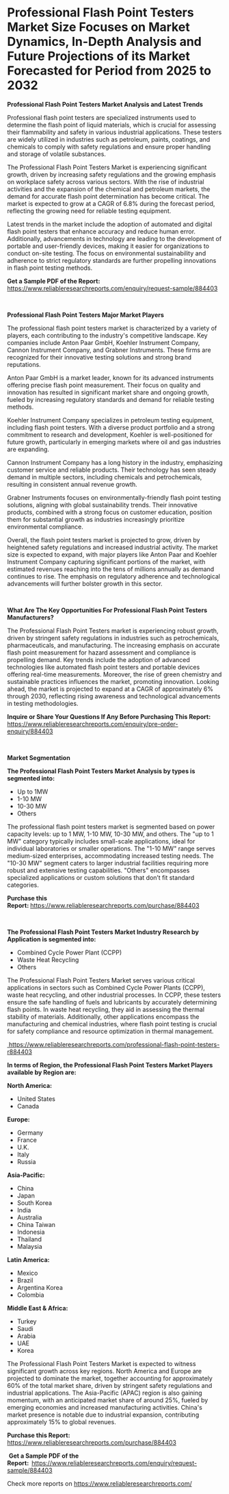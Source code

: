 <p><h1>Professional Flash Point Testers Market Size Focuses on Market Dynamics, In-Depth Analysis and Future Projections of its Market Forecasted for Period from 2025 to 2032</h1></p><p><strong>Professional Flash Point Testers Market Analysis and Latest Trends</strong></p>
<p><p>Professional flash point testers are specialized instruments used to determine the flash point of liquid materials, which is crucial for assessing their flammability and safety in various industrial applications. These testers are widely utilized in industries such as petroleum, paints, coatings, and chemicals to comply with safety regulations and ensure proper handling and storage of volatile substances.</p><p>The Professional Flash Point Testers Market is experiencing significant growth, driven by increasing safety regulations and the growing emphasis on workplace safety across various sectors. With the rise of industrial activities and the expansion of the chemical and petroleum markets, the demand for accurate flash point determination has become critical. The market is expected to grow at a CAGR of 6.8% during the forecast period, reflecting the growing need for reliable testing equipment.</p><p>Latest trends in the market include the adoption of automated and digital flash point testers that enhance accuracy and reduce human error. Additionally, advancements in technology are leading to the development of portable and user-friendly devices, making it easier for organizations to conduct on-site testing. The focus on environmental sustainability and adherence to strict regulatory standards are further propelling innovations in flash point testing methods.</p></p>
<p><strong>Get a Sample PDF of the Report:&nbsp;</strong> <a href="https://www.reliableresearchreports.com/enquiry/request-sample/884403?utm_campaign=2287&utm_medium=2&utm_source=Github&utm_content=ia&utm_term=11042025&utm_id=professional-flash-point-testers">https://www.reliableresearchreports.com/enquiry/request-sample/884403</a></p>
<p>&nbsp;</p>
<p><strong>Professional Flash Point Testers Major Market Players</strong></p>
<p><p>The professional flash point testers market is characterized by a variety of players, each contributing to the industry's competitive landscape. Key companies include Anton Paar GmbH, Koehler Instrument Company, Cannon Instrument Company, and Grabner Instruments. These firms are recognized for their innovative testing solutions and strong brand reputations.</p><p>Anton Paar GmbH is a market leader, known for its advanced instruments offering precise flash point measurement. Their focus on quality and innovation has resulted in significant market share and ongoing growth, fueled by increasing regulatory standards and demand for reliable testing methods.</p><p>Koehler Instrument Company specializes in petroleum testing equipment, including flash point testers. With a diverse product portfolio and a strong commitment to research and development, Koehler is well-positioned for future growth, particularly in emerging markets where oil and gas industries are expanding.</p><p>Cannon Instrument Company has a long history in the industry, emphasizing customer service and reliable products. Their technology has seen steady demand in multiple sectors, including chemicals and petrochemicals, resulting in consistent annual revenue growth.</p><p>Grabner Instruments focuses on environmentally-friendly flash point testing solutions, aligning with global sustainability trends. Their innovative products, combined with a strong focus on customer education, position them for substantial growth as industries increasingly prioritize environmental compliance.</p><p>Overall, the flash point testers market is projected to grow, driven by heightened safety regulations and increased industrial activity. The market size is expected to expand, with major players like Anton Paar and Koehler Instrument Company capturing significant portions of the market, with estimated revenues reaching into the tens of millions annually as demand continues to rise. The emphasis on regulatory adherence and technological advancements will further bolster growth in this sector.</p></p>
<p>&nbsp;</p>
<p><strong>What Are The Key Opportunities For Professional Flash Point Testers Manufacturers?</strong></p>
<p><p>The Professional Flash Point Testers market is experiencing robust growth, driven by stringent safety regulations in industries such as petrochemicals, pharmaceuticals, and manufacturing. The increasing emphasis on accurate flash point measurement for hazard assessment and compliance is propelling demand. Key trends include the adoption of advanced technologies like automated flash point testers and portable devices offering real-time measurements. Moreover, the rise of green chemistry and sustainable practices influences the market, promoting innovation. Looking ahead, the market is projected to expand at a CAGR of approximately 6% through 2030, reflecting rising awareness and technological advancements in testing methodologies.</p></p>
<p><strong>Inquire or Share Your Questions If Any Before Purchasing This Report:</strong> <a href="https://www.reliableresearchreports.com/enquiry/pre-order-enquiry/884403?utm_campaign=2287&utm_medium=2&utm_source=Github&utm_content=ia&utm_term=11042025&utm_id=professional-flash-point-testers">https://www.reliableresearchreports.com/enquiry/pre-order-enquiry/884403</a></p>
<p>&nbsp;</p>
<p><strong>Market Segmentation</strong></p>
<p><strong>The Professional Flash Point Testers Market Analysis by types is segmented into:</strong></p>
<p><ul><li>Up to 1MW</li><li>1-10 MW</li><li>10-30 MW</li><li>Others</li></ul></p>
<p><p>The professional flash point testers market is segmented based on power capacity levels: up to 1 MW, 1-10 MW, 10-30 MW, and others. The "up to 1 MW" category typically includes small-scale applications, ideal for individual laboratories or smaller operations. The "1-10 MW" range serves medium-sized enterprises, accommodating increased testing needs. The "10-30 MW" segment caters to larger industrial facilities requiring more robust and extensive testing capabilities. "Others" encompasses specialized applications or custom solutions that don’t fit standard categories.</p></p>
<p><strong>Purchase this Report:&nbsp;</strong><a href="https://www.reliableresearchreports.com/purchase/884403?utm_campaign=2287&utm_medium=2&utm_source=Github&utm_content=ia&utm_term=11042025&utm_id=professional-flash-point-testers">https://www.reliableresearchreports.com/purchase/884403</a></p>
<p>&nbsp;</p>
<p><strong>The Professional Flash Point Testers Market Industry Research by Application is segmented into:</strong></p>
<p><ul><li>Combined Cycle Power Plant (CCPP)</li><li>Waste Heat Recycling</li><li>Others</li></ul></p>
<p><p>The Professional Flash Point Testers Market serves various critical applications in sectors such as Combined Cycle Power Plants (CCPP), waste heat recycling, and other industrial processes. In CCPP, these testers ensure the safe handling of fuels and lubricants by accurately determining flash points. In waste heat recycling, they aid in assessing the thermal stability of materials. Additionally, other applications encompass the manufacturing and chemical industries, where flash point testing is crucial for safety compliance and resource optimization in thermal management.</p></p>
<p><a href="https://www.reliableresearchreports.com/professional-flash-point-testers-r884403?utm_campaign=2287&utm_medium=2&utm_source=Github&utm_content=ia&utm_term=11042025&utm_id=professional-flash-point-testers">&nbsp;https://www.reliableresearchreports.com/professional-flash-point-testers-r884403</a></p>
<p><strong>In terms of Region, the Professional Flash Point Testers Market Players available by Region are:</strong></p>
<p>
    <p> <strong> North America: </strong>
        <ul>
            <li>United States</li>
            <li>Canada</li>
        </ul>
        </p> 
    <p> <strong> Europe: </strong>
        <ul>
            <li>Germany</li>
            <li>France</li>
            <li>U.K.</li>
            <li>Italy</li>
            <li>Russia</li>
        </ul>
        </p> 
    <p> <strong> Asia-Pacific: </strong>
        <ul>
            <li>China</li>
            <li>Japan</li>
            <li>South Korea</li>
            <li>India</li>
            <li>Australia</li>
            <li>China Taiwan</li>
            <li>Indonesia</li>
            <li>Thailand</li>
            <li>Malaysia</li>
        </ul>
        </p> 
    <p> <strong> Latin America: </strong>
        <ul>
            <li>Mexico</li>
            <li>Brazil</li>
            <li>Argentina Korea</li>
            <li>Colombia</li>
        </ul>
        </p> 
    <p> <strong> Middle East & Africa: </strong>
        <ul>
            <li>Turkey</li>
            <li>Saudi</li>
            <li>Arabia</li>
            <li>UAE</li>
            <li>Korea</li>
        </ul>
    </p>
    </p>
<p><p>The Professional Flash Point Testers Market is expected to witness significant growth across key regions. North America and Europe are projected to dominate the market, together accounting for approximately 60% of the total market share, driven by stringent safety regulations and industrial applications. The Asia-Pacific (APAC) region is also gaining momentum, with an anticipated market share of around 25%, fueled by emerging economies and increased manufacturing activities. China's market presence is notable due to industrial expansion, contributing approximately 15% to global revenues.</p></p>
<p><strong>Purchase this Report: </strong><a href="https://www.reliableresearchreports.com/purchase/884403?utm_campaign=2287&utm_medium=2&utm_source=Github&utm_content=ia&utm_term=11042025&utm_id=professional-flash-point-testers">https://www.reliableresearchreports.com/purchase/884403</a></p>
<p>&nbsp;<strong>Get a Sample PDF of the Report:&nbsp;&nbsp;</strong><a href="https://www.reliableresearchreports.com/enquiry/request-sample/884403?utm_campaign=2287&utm_medium=2&utm_source=Github&utm_content=ia&utm_term=11042025&utm_id=professional-flash-point-testers">https://www.reliableresearchreports.com/enquiry/request-sample/884403</a></p>
<p><strong></strong></p>
<p>Check more reports on <a href="https://www.reliableresearchreports.com/?utm_campaign=2287&utm_medium=2&utm_source=Github&utm_content=ia&utm_term=11042025&utm_id=professional-flash-point-testers">https://www.reliableresearchreports.com/</a></p>
